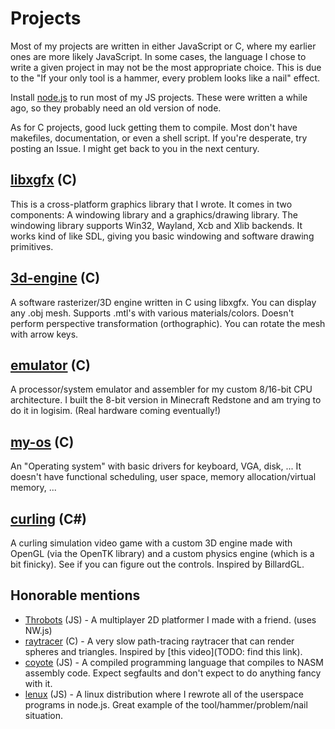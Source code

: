 # Projects

Most of my projects are written in either JavaScript or C, where my earlier ones are more likely JavaScript. In some cases, the language I chose to write a given project in may not be the most appropriate choice. This is due to the "If your only tool is a hammer, every problem looks like a nail" effect.

Install [node.js](https://nodejs.org) to run most of my JS projects. These were written a while ago, so they probably need an old version of node.

As for C projects, good luck getting them to compile. Most don't have makefiles, documentation, or even a shell script. If you're desperate, try posting an Issue. I might get back to you in the next century.

## [libxgfx](https://github.com/thecoder08/xgfx) (C)
This is a cross-platform graphics library that I wrote. It comes in two components: A windowing library and a graphics/drawing library. The windowing library supports Win32, Wayland, Xcb and Xlib backends. It works kind of like SDL, giving you basic windowing and software drawing primitives.

## [3d-engine](https://github.com/thecoder08/3d-engine) (C)
A software rasterizer/3D engine written in C using libxgfx. You can display any .obj mesh. Supports .mtl's with various materials/colors. Doesn't perform perspective transformation (orthographic). You can rotate the mesh with arrow keys.

## [emulator](https://github.com/thecoder08/emulator) (C)
A processor/system emulator and assembler for my custom 8/16-bit CPU architecture. I built the 8-bit version in Minecraft Redstone and am trying to do it in logisim. (Real hardware coming eventually!)

## [my-os](https://github.com/thecoder08/my-os) (C)
An "Operating system" with basic drivers for keyboard, VGA, disk, ... It doesn't have functional scheduling, user space, memory allocation/virtual memory, ...

## [curling](https://github.com/thecoder08/curling.git) (C#)
A curling simulation video game with a custom 3D engine made with OpenGL (via the OpenTK library) and a custom physics engine (which is a bit finicky). See if you can figure out the controls. Inspired by BillardGL.

## Honorable mentions
- [Throbots](https://github.com/2squaredstudios/throbots) (JS) - A multiplayer 2D platformer I made with a friend. (uses NW.js)
- [raytracer](https://github.com/thecoder08/raytracer) (C) - A very slow path-tracing raytracer that can render spheres and triangles. Inspired by [this video](TODO: find this link).
- [coyote](https://github.com/thecoder08/coyote) (JS) - A compiled programming language that compiles to NASM assembly code. Expect segfaults and don't expect to do anything fancy with it.
- [lenux](https://github.com/thecoder08/lenux) (JS) - A linux distribution where I rewrote all of the userspace programs in node.js. Great example of the tool/hammer/problem/nail situation.

